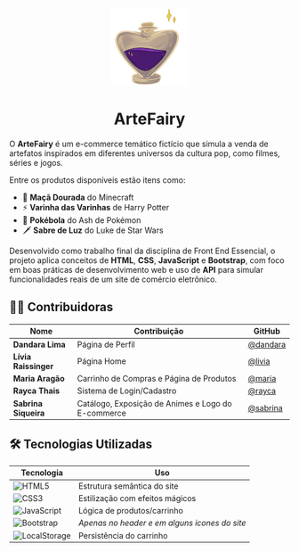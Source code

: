 <p align="center"> <img src="artefairy.png" width="140" height="140" alt="E-commerce ArteFairy-logo"></p>
<h1 align="center">ArteFairy</h1>

O **ArteFairy** é um e-commerce temático fictício que simula a venda de artefatos inspirados em diferentes universos da cultura pop, como filmes, séries e jogos.  

Entre os produtos disponíveis estão itens como:  
- 🍎 **Maçã Dourada** do Minecraft  
- ⚡ **Varinha das Varinhas** de Harry Potter   
- 🔴 **Pokébola** do Ash de Pokémon  
- 🗡️ **Sabre de Luz** do Luke de Star Wars

Desenvolvido como trabalho final da disciplina de Front End Essencial, o projeto aplica conceitos de **HTML**, **CSS**, **JavaScript** e **Bootstrap**, com foco em boas práticas de desenvolvimento web e uso de **API** para simular funcionalidades reais de um site de comércio eletrônico.

## 👩‍💻 **Contribuidoras**

| Nome      | Contribuição | GitHub |
|-----------|--------------|--------|
| **Dandara Lima** | Página de Perfil | [@dandara](https://github.com/dandaralimaf) |
| **Lívia Raissinger**   | Página Home | [@livia](https://github.com/livia9) |
| **Maria Aragão**   | Carrinho de Compras e Página de Produtos | [@maria](https://github.com/Maria-S-Aragao) |
| **Rayca Thais**   | Sistema de Login/Cadastro | [@rayca](https://github.com/raycaThais) |
| **Sabrina Siqueira** | Catálogo, Exposição de Animes e Logo do E-commerce | [@sabrina](https://github.com/Sai-czs) |

## 🛠️ **Tecnologias Utilizadas**  
| **Tecnologia**       | **Uso**                                                                 |
|----------------------|-------------------------------------------------------------------------|
| ![HTML5](https://img.shields.io/badge/HTML5-E34F26?style=for-the-badge&logo=html5&logoColor=white) | Estrutura semântica do site |
| ![CSS3](https://img.shields.io/badge/CSS3-1572B6?style=for-the-badge&logo=css3&logoColor=white) | Estilização com efeitos mágicos |
| ![JavaScript](https://img.shields.io/badge/JavaScript-F7DF1E?style=for-the-badge&logo=javascript&logoColor=black) | Lógica de produtos/carrinho |
| ![Bootstrap](https://img.shields.io/badge/Bootstrap-7952B3?style=for-the-badge&logo=bootstrap&logoColor=white) | *Apenas no header e em alguns icones do site* |
| ![LocalStorage](https://img.shields.io/badge/LocalStorage-FFD700?style=for-the-badge&logo=html5&logoColor=white) | Persistência do carrinho |


